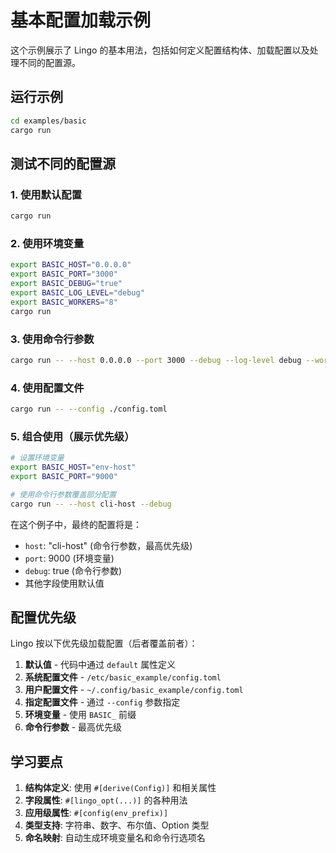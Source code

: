 # 基本配置加载示例

这个示例展示了 Lingo 的基本用法，包括如何定义配置结构体、加载配置以及处理不同的配置源。

## 运行示例

```bash
cd examples/basic
cargo run
```

## 测试不同的配置源

### 1. 使用默认配置

```bash
cargo run
```

### 2. 使用环境变量

```bash
export BASIC_HOST="0.0.0.0"
export BASIC_PORT="3000"
export BASIC_DEBUG="true"
export BASIC_LOG_LEVEL="debug"
export BASIC_WORKERS="8"
cargo run
```

### 3. 使用命令行参数

```bash
cargo run -- --host 0.0.0.0 --port 3000 --debug --log-level debug --workers 8
```

### 4. 使用配置文件

```bash
cargo run -- --config ./config.toml
```

### 5. 组合使用（展示优先级）

```bash
# 设置环境变量
export BASIC_HOST="env-host"
export BASIC_PORT="9000"

# 使用命令行参数覆盖部分配置
cargo run -- --host cli-host --debug
```

在这个例子中，最终的配置将是：

- `host`: "cli-host" (命令行参数，最高优先级)
- `port`: 9000 (环境变量)
- `debug`: true (命令行参数)
- 其他字段使用默认值

## 配置优先级

Lingo 按以下优先级加载配置（后者覆盖前者）：

1. **默认值** - 代码中通过 `default` 属性定义
2. **系统配置文件** - `/etc/basic_example/config.toml`
3. **用户配置文件** - `~/.config/basic_example/config.toml`
4. **指定配置文件** - 通过 `--config` 参数指定
5. **环境变量** - 使用 `BASIC_` 前缀
6. **命令行参数** - 最高优先级

## 学习要点

1. **结构体定义**: 使用 `#[derive(Config)]` 和相关属性
2. **字段属性**: `#[lingo_opt(...)]` 的各种用法
3. **应用级属性**: `#[config(env_prefix)]`
4. **类型支持**: 字符串、数字、布尔值、Option 类型
5. **命名映射**: 自动生成环境变量名和命令行选项名